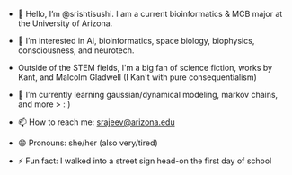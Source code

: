 - 👋 Hello, I’m @srishtisushi. I am a current bioinformatics & MCB major at the University of Arizona. 
- 👀 I’m interested in AI, bioinformatics, space biology, biophysics, consciousness, and neurotech.
- Outside of the STEM fields, I'm a big fan of science fiction, works by Kant, and Malcolm Gladwell (I Kan't with pure consequentialism)
- 🌱 I’m currently learning gaussian/dynamical modeling, markov chains, and more > : )

- 📫 How to reach me: srajeev@arizona.edu
- 😄 Pronouns: she/her (also very/tired)
- ⚡ Fun fact: I walked into a street sign head-on the first day of school





